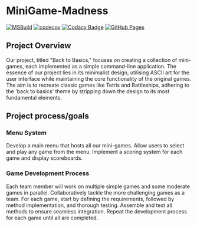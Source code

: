 # MiniGame-Madness
[![MSBuild](https://github.com/COSC345-MiniGame-Madness/MiniGame-Madness/actions/workflows/msbuild.yml/badge.svg)](https://github.com/COSC345-MiniGame-Madness/MiniGame-Madness/actions/workflows/msbuild.yml) 
[![codecov](https://codecov.io/github/COSC345-MiniGame-Madness/MiniGame-Madness/graph/badge.svg?token=WJUV5TAS1U)](https://codecov.io/github/COSC345-MiniGame-Madness/MiniGame-Madness)
[![Codacy Badge](https://app.codacy.com/project/badge/Grade/86cc183405184cf094a60aa70524e131)](https://app.codacy.com/gh/COSC345-MiniGame-Madness/MiniGame-Madness/dashboard?utm_source=gh&utm_medium=referral&utm_content=&utm_campaign=Badge_grade)
[![GitHub Pages](https://img.shields.io/badge/Pages-Live-blue)](https://cosc345-minigame-madness.github.io/MiniGame-Madness/)

## Project Overview
Our project, titled "Back to Basics," focuses on creating a collection of mini-games, each implemented as a simple command-line application. The essence of our project lies in its minimalist design, utilising ASCII art for the user interface while maintaining the core functionality of the original games. The aim is to recreate classic games like Tetris and Battleships, adhering to the 'back to basics' theme by stripping down the design to its most fundamental elements.
## Project process/goals
### Menu System
Develop a main menu that hosts all our mini-games.
Allow users to select and play any game from the menu.
Implement a scoring system for each game and display scoreboards.
### Game Development Process
Each team member will work on multiple simple games and some moderate games in parallel.
Collaboratively tackle the more challenging games as a team.
For each game, start by defining the requirements, followed by method implementation, and thorough testing.
Assemble and test all methods to ensure seamless integration.
Repeat the development process for each game until all are completed.
